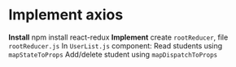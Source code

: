 # Implement axios

**Install** 
    npm install react-redux
**Implement** 
    create `rootReducer`, file `rootReducer.js`
    In `UserList.js` component:
        Read students using `mapStateToProps`
        Add/delete student using `mapDispatchToProps`

